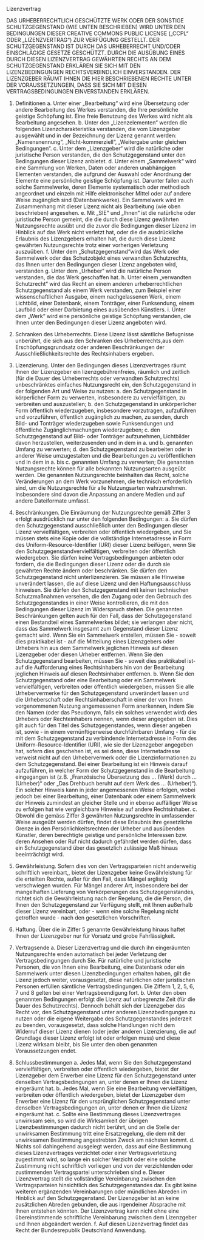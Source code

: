 Lizenzvertrag

DAS URHEBERRECHTLICH GESCHÜTZTE WERK ODER DER SONSTIGE SCHUTZGEGENSTAND (WIE UNTEN BESCHRIEBEN) WIRD UNTER DEN BEDINGUNGEN DIESER CREATIVE COMMONS PUBLIC LICENSE („CCPL“ ODER „LIZENZVERTRAG“) ZUR VERFÜGUNG GESTELLT. DER SCHUTZGEGENSTAND IST DURCH DAS URHEBERRECHT UND/ODER EINSCHLÄGIGE GESETZE GESCHÜTZT.
DURCH DIE AUSÜBUNG EINES DURCH DIESEN LIZENZVERTRAG GEWÄHRTEN RECHTS AN DEM SCHUTZGEGENSTAND ERKLÄREN SIE SICH MIT DEN LIZENZBEDINGUNGEN RECHTSVERBINDLICH EINVERSTANDEN. DER LIZENZGEBER RÄUMT IHNEN DIE HIER BESCHRIEBENEN RECHTE UNTER DER VORAUSSETZUNGEIN, DASS SIE SICH MIT DIESEN VERTRAGSBEDINGUNGEN EINVERSTANDEN ERKLÄREN.

1. Definitionen
    a.	Unter einer „Bearbeitung“ wird eine Übersetzung oder andere Bearbeitung des Werkes verstanden, die Ihre persönliche geistige Schöpfung  ist. Eine freie Benutzung des Werkes wird nicht als Bearbeitung angesehen.
    b.	Unter den „Lizenzelementen“ werden die folgenden Lizenzcharakteristika verstanden, die vom Lizenzgeber ausgewählt und  in der Bezeichnung  der Lizenz genannt werden: „Namensnennung“, „Nicht-kommerziell“, „Weitergabe unter gleichen Bedingungen“.
    c.	Unter dem „Lizenzgeber“ wird die natürliche oder juristische Person verstanden, die den Schutzgegenstand unter den Bedingungen dieser Lizenz anbietet.
    d.	Unter einem „Sammelwerk“ wird eine Sammlung von Werken, Daten oder anderen unabhängigen Elementen verstanden, die aufgrund der Auswahl oder Anordnung der Elemente eine persönliche geistige Schöpfung ist. Darunter fallen auch solche Sammelwerke, deren Elemente systematisch oder methodisch angeordnet und einzeln mit Hilfe elektronischer Mittel oder auf andere Weise zugänglich sind (Datenbankwerke). Ein Sammelwerk wird im Zusammenhang mit dieser Lizenz nicht als Bearbeitung (wie oben beschrieben) angesehen.
    e.	Mit „SIE“ und „Ihnen“ ist die natürliche oder juristische Person gemeint, die die durch diese Lizenz gewährten Nutzungsrechte ausübt und die zuvor die Bedingungen dieser Lizenz im Hinblick auf das Werk nicht verletzt hat, oder die die ausdrückliche Erlaubnis des Lizenzgebers erhalten hat, die durch diese Lizenz gewährten Nutzungsrechte trotz einer vorherigen Verletzung auszuüben.
    f.	Unter dem  „Schutzgegenstand“wird  das Werk oder Sammelwerk oder das Schutzobjekt eines verwandten Schutzrechts, das Ihnen unter den Bedingungen dieser Lizenz angeboten wird, verstanden
    g.	Unter dem „Urheber“ wird die natürliche Person verstanden, die das Werk geschaffen hat.
    h.	Unter einem „verwandten Schutzrecht“ wird das Recht an einem anderen urheberrechtlichen Schutzgegenstand als einem Werk verstanden, zum Beispiel einer wissenschaftlichen Ausgabe, einem nachgelassenen Werk, einem Lichtbild, einer Datenbank, einem Tonträger, einer Funksendung, einem Laufbild oder einer Darbietung eines ausübenden Künstlers.
    i.	Unter dem „Werk“ wird eine persönliche geistige Schöpfung verstanden, die Ihnen unter den Bedingungen dieser Lizenz angeboten wird.

2. Schranken des Urheberrechts. Diese Lizenz lässt sämtliche Befugnisse unberührt, die sich aus den Schranken des Urheberrechts,aus dem Erschöpfungsgrundsatz oder anderen Beschränkungen der Ausschließlichkeitsrechte des Rechtsinhabers ergeben.

3. Lizenzierung. Unter den Bedingungen dieses Lizenzvertrages räumt Ihnen der Lizenzgeber ein lizenzgebührenfreies, räumlich und zeitlich (für die Dauer des Urheberrechts oder verwandten Schutzrechts) unbeschränktes einfaches Nutzungsrecht ein, den Schutzgegenstand in der folgenden Art und Weise zu nutzen:
    a.	den Schutzgegenstand in körperlicher Form zu verwerten, insbesondere zu vervielfältigen, zu verbreiten und auszustellen;
    b.	den Schutzgegenstand in unkörperlicher Form öffentlich wiederzugeben, insbesondere vorzutragen, aufzuführen und vorzuführen, öffentlich zugänglich zu machen, zu senden, durch Bild- und Tonträger wiederzugeben sowie Funksendungen und öffentliche Zugänglichmachungen wiederzugeben;
    c.	den Schutzgegenstand auf Bild- oder Tonträger aufzunehmen, Lichtbilder davon herzustellen, weiterzusenden und in dem in a. und b. genannten Umfang zu verwerten;
    d.	den Schutzgegenstand zu bearbeiten oder in anderer Weise umzugestalten und die Bearbeitungen zu veröffentlichen und in dem in a. bis c. genannten Umfang zu verwerten;
    Die genannten Nutzungsrechte können für alle bekannten Nutzungsarten ausgeübt werden. Die genannten Nutzungsrechte beinhalten das Recht, solche Veränderungen an dem Werk vorzunehmen, die technisch erforderlich sind, um die Nutzungsrechte für alle Nutzungsarten wahrzunehmen. Insbesondere sind davon die Anpassung an andere Medien und auf andere Dateiformate umfasst.

4. Beschränkungen. Die Einräumung der Nutzungsrechte gemäß Ziffer 3 erfolgt ausdrücklich nur unter den folgenden Bedingungen:
    a.	Sie dürfen den Schutzgegenstand ausschließlich unter den Bedingungen dieser Lizenz vervielfältigen, verbreiten oder öffentlich wiedergeben, und Sie müssen stets eine Kopie oder die vollständige Internetadresse in Form des Uniform-Resource-Identifier (URI) dieser Lizenz beifügen, wenn Sie den Schutzgegenstandvervielfältigen, verbreiten oder öffentlich wiedergeben. Sie dürfen keine Vertragsbedingungen anbieten oder fordern, die die Bedingungen dieser Lizenz oder die durch sie gewährten Rechte ändern oder beschränken. Sie dürfen den Schutzgegenstand nicht unterlizenzieren. Sie müssen alle Hinweise unverändert lassen, die auf diese Lizenz und den Haftungsausschluss hinweisen. Sie dürfen den Schutzgegenstand mit keinen technischen Schutzmaßnahmen versehen, die den Zugang oder den Gebrauch des Schutzgegenstandes in einer Weise kontrollieren, die mit den Bedingungen dieser Lizenz im Widerspruch stehen. Die genannten Beschränkungen gelten auch für den Fall, dass der Schutzgegenstand einen Bestandteil eines Sammelwerkes bildet; sie verlangen aber nicht, dass das Sammelwerk insgesamt zum Gegenstand dieser Lizenz gemacht wird. Wenn Sie ein Sammelwerk erstellen, müssen Sie - soweit dies praktikabel ist - auf die Mitteilung eines Lizenzgebers oder Urhebers hin aus dem Sammelwerk jeglichen Hinweis auf diesen Lizenzgeber oder diesen Urheber entfernen. Wenn Sie den Schutzgegenstand bearbeiten, müssen Sie - soweit dies praktikabel ist- auf die Aufforderung eines Rechtsinhabers hin  von der Bearbeitung jeglichen Hinweis auf diesen Rechtsinhaber entfernen.
    b.	Wenn Sie den Schutzgegenstand oder eine Bearbeitung oder ein Sammelwerk vervielfältigen, verbreiten oder öffentlich wiedergeben, müssen Sie alle Urhebervermerke für den Schutzgegenstand unverändert lassen und die Urheberschaft oder Rechtsinhaberschaft in einer der von Ihnen vorgenommenen Nutzung angemessenen Form anerkennen, indem Sie den Namen (oder das Pseudonym, falls ein solches verwendet wird) des Urhebers oder Rechteinhabers nennen, wenn dieser angegeben ist. Dies gilt auch für den Titel des Schutzgegenstandes, wenn dieser angeben ist, sowie - in einem vernünftigerweise durchführbaren Umfang - für die mit dem Schutzgegenstand zu verbindende Internetadresse in Form des Uniform-Resource-Identifier (URI), wie sie der Lizenzgeber angegeben hat, sofern dies geschehen ist, es sei denn, diese Internetadresse verweist nicht auf den Urhebervermerk oder die Lizenzinformationen zu dem  Schutzgegenstand. Bei einer Bearbeitung ist ein Hinweis darauf aufzuführen, in welcher Form der Schutzgegenstand in die Bearbeitung eingegangen ist (z.B. „Französische Übersetzung des ... (Werk) durch ... (Urheber)“ oder „Das Drehbuch beruht auf dem Werk des ... (Urheber)“). Ein solcher Hinweis kann in jeder angemessenen Weise erfolgen, wobei jedoch bei einer Bearbeitung, einer Datenbank oder einem Sammelwerk der Hinweis zumindest an gleicher Stelle und in ebenso auffälliger Weise zu erfolgen hat wie vergleichbare Hinweise auf andere Rechtsinhaber.
    c.	Obwohl die gemäss Ziffer 3 gewährten Nutzungsrechte in umfassender Weise
    ausgeübt werden dürfen, findet diese Erlaubnis ihre gesetzliche Grenze in
    den Persönlichkeitsrechten der Urheber und ausübenden Künstler, deren berechtigte geistige und persönliche Interessen bzw. deren Ansehen oder Ruf nicht dadurch gefährdet werden dürfen, dass ein Schutzgegenstand über das gesetzlich zulässige Maß hinaus beeinträchtigt wird. 

5. Gewährleistung. Sofern dies von den Vertragsparteien nicht anderweitig schriftlich vereinbart,, bietet der Lizenzgeber keine Gewährleistung für die erteilten Rechte, außer für den Fall, dass Mängel arglistig verschwiegen wurden. Für Mängel anderer Art, insbesondere bei der mangelhaften Lieferung von Verkörperungen des Schutzgegenstandes, richtet sich die Gewährleistung nach der Regelung, die die Person, die Ihnen den Schutzgegenstand zur Verfügung stellt, mit Ihnen außerhalb dieser Lizenz vereinbart, oder - wenn eine solche Regelung nicht getroffen wurde - nach den gesetzlichen Vorschriften.

6. Haftung. Über die in Ziffer 5 genannte Gewährleistung hinaus haftet Ihnen der Lizenzgeber nur für Vorsatz und grobe Fahrlässigkeit.

7. Vertragsende
    a.	Dieser Lizenzvertrag und die durch ihn eingeräumten Nutzungsrechte enden automatisch bei jeder Verletzung der Vertragsbedingungen durch Sie. Für natürliche und juristische Personen, die von Ihnen eine Bearbeitung, eine Datenbank oder ein Sammelwerk unter diesen Lizenzbedingungen erhalten haben, gilt die Lizenz jedoch weiter, vorausgesetzt, diese natürlichen oder juristischen Personen erfüllen sämtliche Vertragsbedingungen. Die Ziffern 1, 2, 5, 6, 7 und 8 gelten bei einer Vertragsbeendigung fort.
    b.	Unter den oben genannten Bedingungen  erfolgt die Lizenz auf unbegrenzte Zeit (für die Dauer des Schutzrechts). Dennoch behält sich der Lizenzgeber das Recht vor, den Schutzgegenstand unter anderen Lizenzbedingungen zu nutzen oder die eigene Weitergabe des Schutzgegenstandes jederzeit zu beenden, vorausgesetzt, dass solche Handlungen nicht dem Widerruf dieser Lizenz dienen (oder jeder anderen Lizenzierung, die auf Grundlage dieser Lizenz erfolgt ist oder erfolgen muss) und diese Lizenz wirksam bleibt, bis Sie unter den oben genannten Voraussetzungen endet.

8. Schlussbestimmungen
    a. Jedes Mal, wenn Sie den Schutzgegenstand vervielfältigen, verbreiten oder öffentlich wiedergeben, bietet der Lizenzgeber dem Erwerber eine Lizenz für den Schutzgegenstand unter denselben Vertragsbedingungen an, unter denen er Ihnen die Lizenz eingeräumt hat.
    b.	Jedes Mal, wenn Sie eine Bearbeitung vervielfältigen, verbreiten oder öffentlich wiedergeben, bietet der Lizenzgeber dem Erwerber eine Lizenz für den ursprünglichen Schutzgegenstand unter denselben Vertragsbedingungen an, unter denen er Ihnen die Lizenz eingeräumt hat.
    c.	Sollte eine Bestimmung dieses Lizenzvertrages unwirksam sein, so wird die Wirksamkeit der übrigen Lizenzbestimmungen dadurch nicht berührt, und an die Stelle der unwirksamen Bestimmung tritt eine Ersatzregelung, die dem mit der unwirksamen Bestimmung angestrebten Zweck am nächsten kommt.
    d.	Nichts soll dahingehend ausgelegt werden, dass auf eine Bestimmung dieses Lizenzvertrages verzichtet oder einer Vertragsverletzung zugestimmt wird, so lange ein solcher Verzicht oder eine solche Zustimmung nicht schriftlich vorliegen und von der verzichtenden oder zustimmenden Vertragspartei unterschrieben sind
    e.	Dieser Lizenzvertrag stellt die vollständige Vereinbarung zwischen den Vertragsparteien hinsichtlich des Schutzgegenstandes dar. Es gibt keine weiteren ergänzenden Vereinbarungen oder mündlichen Abreden im Hinblick auf den Schutzgegenstand. Der Lizenzgeber ist an keine zusätzlichen Abreden gebunden, die aus irgendeiner Absprache mit Ihnen entstehen könnten. Der Lizenzvertrag kann nicht ohne eine übereinstimmende schriftliche Vereinbarung zwischen dem Lizenzgeber und Ihnen abgeändert werden.
    f.	Auf diesen Lizenzvertrag findet das Recht der Bundesrepublik Deutschland Anwendung.